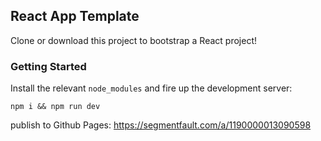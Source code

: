 ## React App Template

Clone or download this project to bootstrap a React project!

### Getting Started

Install the relevant `node_modules` and fire up the development server:

```
npm i && npm run dev
```

publish to Github Pages: https://segmentfault.com/a/1190000013090598
